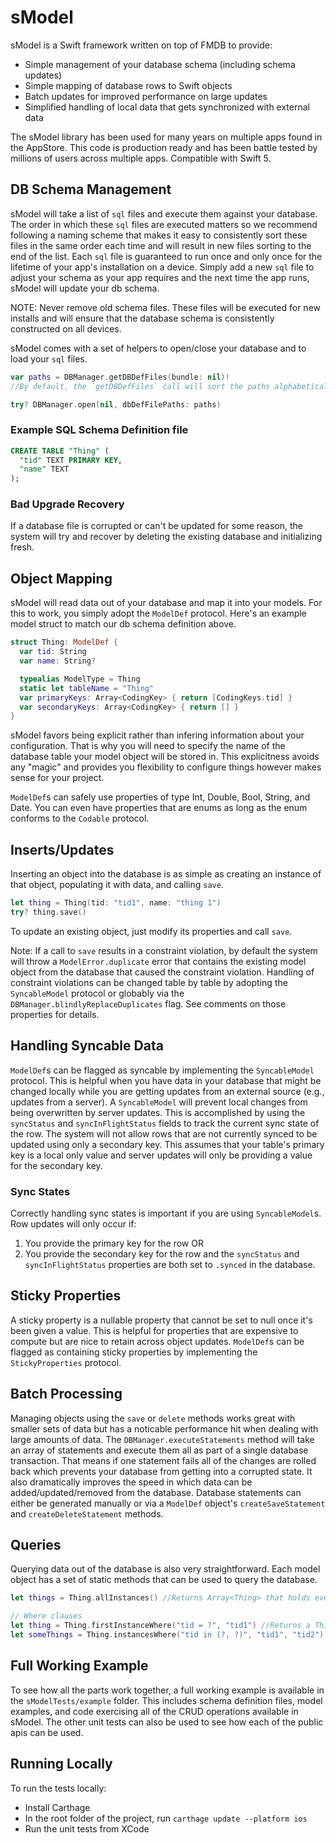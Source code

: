 # sModel

sModel is a Swift framework written on top of FMDB to provide:
  - Simple management of your database schema (including schema updates)
  - Simple mapping of database rows to Swift objects
  - Batch updates for improved performance on large updates
  - Simplified handling of local data that gets synchronized with external data

The sModel library has been used for many years on multiple apps found in the AppStore.  This code is production ready and has been battle tested by millions of
users across multiple apps. Compatible with Swift 5.

## DB Schema Management

sModel will take a list of `sql` files and execute them against your database.  The order in which these `sql` files 
are executed matters so we recommend following a naming scheme that makes it easy to consistently sort these files in 
the same order each time and will result in new files sorting to the end of the list.  Each `sql` file is guaranteed 
to run once and only once for the lifetime of your app's installation on a device.  Simply add a new `sql` file to
adjust your schema as your app requires and the next time the app runs, sModel will update your db schema.

NOTE: Never remove old schema files.  These files will be executed for new installs and will ensure that the database
schema is consistently constructed on all devices.

sModel comes with a set of helpers to open/close your database and to load your `sql` files.

```swift
var paths = DBManager.getDBDefFiles(bundle: nil)!
//By default, the `getDBDefFiles` call will sort the paths alphabetically. You can sort the files however you would like, just stay consistent.

try? DBManager.open(nil, dbDefFilePaths: paths)
```

### Example SQL Schema Definition file

```sql
CREATE TABLE "Thing" (
  "tid" TEXT PRIMARY KEY,
  "name" TEXT
);
```

### Bad Upgrade Recovery

If a database file is corrupted or can't be updated for some reason, the system will try and recover
by deleting the existing database and initializing fresh.   

## Object Mapping

sModel will read data out of your database and map it into your models. For this to
work, you simply adopt the `ModelDef` protocol. Here's an example
model struct to match our db schema definition above.

```swift
struct Thing: ModelDef {
  var tid: String
  var name: String?

  typealias ModelType = Thing
  static let tableName = "Thing"
  var primaryKeys: Array<CodingKey> { return [CodingKeys.tid] }
  var secondaryKeys: Array<CodingKey> { return [] }
}
```
sModel favors being explicit rather than infering information about your configuration.  That is why you will need
to specify the name of the database table your model object will be stored in.  This explicitness avoids any "magic" and
provides you flexibility to configure things however makes sense for your project.

`ModelDef`s can safely use properties of type Int, Double, Bool, String, and Date.  You can even have properties that are 
enums as long as the enum conforms to the `Codable` protocol. 

## Inserts/Updates

Inserting an object into the database is as simple as creating an instance of that object, populating
it with data, and calling `save`.

```swift
let thing = Thing(tid: "tid1", name: "thing 1")
try? thing.save()
```

To update an existing object, just modify its properties and call `save`.

Note: If a call to `save` results in a constraint violation, by default the system will throw
a `ModelError.duplicate` error that contains the existing model object from the database that caused the constraint violation. 
Handling of constraint violations can be changed table by table by adopting the `SyncableModel` protocol
or globably via the `DBManager.blindlyReplaceDuplicates` flag.  See comments 
on those properties for details.

## Handling Syncable Data

`ModelDef`s can be flagged as syncable by implementing the `SyncableModel` protocol.  This is helpful
when you have data in your database that might be changed locally while you are getting updates from
an external source (e.g., updates from a server).  A `SyncableModel` will prevent local changes from being
overwritten by server updates.  This is accomplished by using the `syncStatus` and  `syncInFlightStatus` fields to
track the current sync state of the row.  The system will not allow rows that are not currently synced to be updated
using only a secondary key.  This assumes that your table's primary key is a local only value and server updates will only
be providing a value for the secondary key.

### Sync States

Correctly handling sync states is important if you are using `SyncableModel`s.  Row updates will only occur if:

1. You provide the primary key for the row
OR
2. You provide the secondary key for the row and the `syncStatus` and `syncInFlightStatus` properties are both set to `.synced` in the database.


## Sticky Properties

A sticky property is a nullable property that cannot be set to null once it's been given a value. This is helpful
for properties that are expensive to compute but are nice to retain across object updates.  `ModelDef`s can be flagged as 
containing sticky properties by implementing the `StickyProperties` protocol.


## Batch Processing

Managing objects using the `save` or `delete` methods works great with smaller sets of data 
but has a noticable performance hit when dealing with large amounts of data.  The 
`DBManager.executeStatements` method will take an array of statements and execute them 
all as part of a single database transaction.  That means if one statement fails all of the changes 
are rolled back which prevents your database from getting into a corrupted state.  It also 
dramatically improves the speed in which data can be added/updated/removed from the database. 
Database statements can either be generated manually or via a `ModelDef` object's 
`createSaveStatement` and `createDeleteStatement` methods.

## Queries

Querying data out of the database is also very straightforward.  Each model object has
a set of static methods that can be used to query the database.

```swift
let things = Thing.allInstances() //Returns Array<Thing> that holds every instance of `Thing`

// Where clauses
let thing = Thing.firstInstanceWhere("tid = ?", "tid1") //Returns a Thing?
let someThings = Thing.instancesWhere("tid in (?, ?)", "tid1", "tid2") //Return Array<Thing> for each `Thing` that matches the where clause
```

## Full Working Example

To see how all the parts work together, a full working example is available in the `sModelTests/example` folder.  This includes schema
definition files, model examples, and code exercising all of the CRUD operations available in sModel.  The other unit tests can also be
used to see how each of the public apis can be used.

## Running Locally

To run the tests locally:
 - Install Carthage
 - In the root folder of the project, run `carthage update --platform ios`
 - Run the unit tests from XCode

